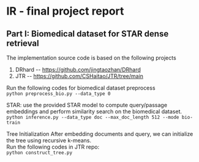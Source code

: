 # IR - final project report

## Part I: Biomedical dataset for STAR dense retrieval
The implementation source code is based on the following projects
1. DRhard -- https://github.com/jingtaozhan/DRhard 
2. JTR -- https://github.com/CSHaitao/JTR/tree/main

Run the following codes for biomedical dataset preprocess <br>
`python preprocess_bio.py --data_type 0`

STAR: use the provided STAR model to compute query/passage embeddings and perform similarity search on the biomedical dataset. <br>
`python inference.py --data_type doc --max_doc_length 512 --mode bio-train`
 
Tree Initialization 
After embedding documents and query, we can initialize the tree using recursive k-means.<br>
Run the following codes in JTR repo:<br>
`python construct_tree.py`
